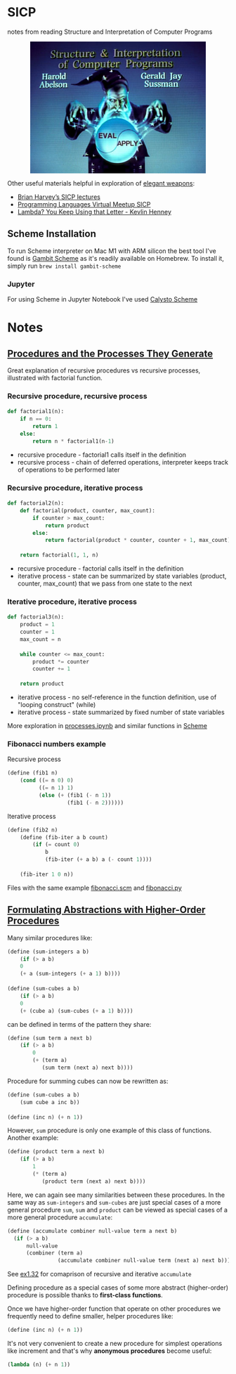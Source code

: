 # SICP
notes from reading Structure and Interpretation of Computer Programs

<p align="center">
<img src="https://github.com/msztylko/SICP/blob/master/docs/wizard.jpeg" data-canonical- width="400" height="300" align="center" />
</p>

Other useful materials helpful in exploration of [elegant weapons](https://xkcd.com/297/):
 - [Brian Harvey’s SICP lectures](https://archive.org/details/ucberkeley-webcast-PL3E89002AA9B9879E?sort=titleSorter)
 - [Programming Languages Virtual Meetup SICP](https://www.youtube.com/watch?v=oA-FdE3KV88&list=PLVFrD1dmDdvdvWFK8brOVNL7bKHpE-9w0)
 - [Lambda? You Keep Using that Letter - Kevlin Henney](https://www.youtube.com/watch?v=Y7StjYhXvpE)

## Scheme Installation
To run Scheme interpreter on Mac M1 with ARM silicon the best tool I've found is [Gambit Scheme](https://gambitscheme.org/) as it's readily available on Homebrew. To install it, simply run `brew install gambit-scheme`

### Jupyter
For using Scheme in Jupyter Notebook I've used [Calysto Scheme](https://github.com/Calysto/calysto_scheme)

# Notes

## [Procedures and the Processes They Generate](https://mitpress.mit.edu/sites/default/files/sicp/full-text/book/book-Z-H-11.html#footnote_Temp_48:~:text=Procedures%20and%20the%20Processes%20They%20Generate)

Great explanation of recursive procedures vs recursive processes, illustrated with factorial function. 

### Recursive procedure, recursive process

```python
def factorial1(n):
    if n == 0:
        return 1
    else:
        return n * factorial1(n-1)
```

* recursive procedure - factorial1 calls itself in the definition
* recursive process - chain of deferred operations, interpreter keeps track of operations to be performed later

### Recursive procedure, iterative process

```python
def factorial2(n):
    def factorial(product, counter, max_count):
        if counter > max_count:
            return product
        else:
            return factorial(product * counter, counter + 1, max_count)
            
    return factorial(1, 1, n)    
```

* recursive procedure - factorial calls itself in the definition
* iterative process - state can be summarized by state variables (product, counter, max_count) that we pass from one state to the next

### Iterative procedure, iterative process

```python
def factorial3(n):
    product = 1
    counter = 1
    max_count = n
    
    while counter <= max_count:
        product *= counter
        counter += 1
    
    return product
```

* iterative process - no self-reference in the function definition, use of "looping construct" (while)
* iterative process - state summarized by fixed number of state variables

More exploration in [processes.ipynb](./chapter1/ch1.2/processes.ipynb) and similar functions in [Scheme](./chapter1/ch1.2/processes.scm)

### Fibonacci numbers example

Recursive process

```scheme
(define (fib1 n)
    (cond ((= n 0) 0)
          ((= n 1) 1)
          (else (+ (fib1 (- n 1))
                   (fib1 (- n 2))))))
```

Iterative process

```scheme
(define (fib2 n)
    (define (fib-iter a b count)
        (if (= count 0)
            b
            (fib-iter (+ a b) a (- count 1))))
    
    (fib-iter 1 0 n))
```

Files with the same example [fibonacci.scm](./chapter1/ch1.2/fibonacci.scm) and [fibonacci.py](./chapter1/ch1.2/fibonacci.py)

## [Formulating Abstractions with Higher-Order Procedures](https://mitpress.mit.edu/sites/default/files/sicp/full-text/book/book-Z-H-12.html#%_sec_1.3)

Many similar procedures like:

```scheme
(define (sum-integers a b)
    (if (> a b)
    0
    (+ a (sum-integers (+ a 1) b))))
    
(define (sum-cubes a b)
    (if (> a b)
    0
    (+ (cube a) (sum-cubes (+ a 1) b))))
```

can be defined in terms of the pattern they share:

```scheme
(define (sum term a next b)
    (if (> a b)
        0
        (+ (term a)
           (sum term (next a) next b))))      
```

Procedure for summing cubes can now be rewritten as:

```scheme
(define (sum-cubes a b)
    (sum cube a inc b))
    
(define (inc n) (+ n 1))
```

However, `sum` procedure is only one example of this class of functions. Another example:

```scheme
(define (product term a next b)
    (if (> a b)
        1
        (* (term a)
           (product term (next a) next b))))
```

Here, we can again see many similarities between these procedures. In the same way as `sum-integers` and `sum-cubes` are just special cases of a more general procedure `sum`, `sum` and `product` can be viewed as special cases of a more general procedure `accumulate`:

```scheme
(define (accumulate combiner null-value term a next b)
  (if (> a b)
      null-value
      (combiner (term a)
                (accumulate combiner null-value term (next a) next b))))
```
See [ex1.32](./chapter1/ch1.3/ex1.32.scm) for comaprison of recursive and iterative `accumulate`

Defining procedure as a special cases of some more abstract (higher-order) procedure is possible thanks to **first-class functions**.

Once we have higher-order function that operate on other procedures we frequently need to define smaller, helper procedures like:
```scheme
(define (inc n) (+ n 1))
```
It's not very convenient to create a new procedure for simplest operations like increment and that's why **anonymous procedures** become useful:
```scheme
(lambda (n) (+ n 1))
```

